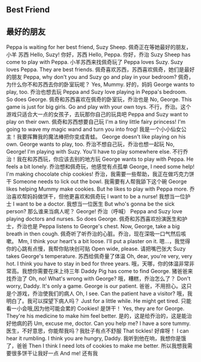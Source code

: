 ## Best Friend
## 最好的朋友

Peppa is waiting for her best friend, Suzy Sheep.
佩奇正在等她最好的朋友，小羊 苏西
Hello, Suzy!
你好，苏西
Hello, Peppa.
你好，乔治
Suzy Sheep has come to play with Peppa.
小羊苏西来找佩奇玩了
Peppa loves Suzy. Suzy loves Peppa. They are best friends.
佩奇喜欢苏西，苏西喜欢佩奇，她们是最好的朋友
Peppa, why don't you and Suzy go and play in your bedroom?
佩奇，为什么你不和苏西去你的卧室玩呢？
Yes, Mummy.
好的，妈妈
George wants to play, too.
乔治也想去玩
Peppa and Suzy love playing in Peppa's bedroom. So does George.
佩奇和苏西喜欢在佩奇的卧室玩，乔治也是
No, George. This game is just for big girls. Go and play with your own toys.
不行，乔治。这个游戏只适合大一点的女孩子，去玩那你自己的玩具吧
Peppa and Suzy want to play on their own.
佩奇和苏西想要自己玩
I'm a tiny little fairy princess! I'm going to wave my magic wand and turn you into frog!
我是一个小小仙女公主！我要挥舞我的魔法棒把你变成青蛙。
George doesn't like playing on his own. George wants to play, too.
乔治不想自己玩，乔治也想一起玩
No, George! I'm playing with Suzy. You'll have to play somewhere else.
不行乔治！我在和苏西玩，你应该去别的地方玩
George wants to play with Peppa. He feels a bit lonely.
乔治想和佩奇玩，他感觉有点孤单
George, I need some help! I'm making chocolate chip cookies!
乔治，我需要一些帮助，我正在做巧克力饼干
Someone needs to lick out the bowl.
我需要有人帮我舔下这个碗
George likes helping Mummy make cookies. But he likes to play with Peppa more.
乔治喜欢帮妈妈做饼干，但他更喜欢和佩奇玩
I want to be a nurse!
我想当一位护士
I want to be a doctor.
我想当一位医生
But who's gonna be the sick person?
那么谁来当病人呢？
George!
乔治（呼喊）
Peppa and Suzy love playing doctors and nurses. So does George.
佩奇和苏西喜欢扮演医生和护士，乔治也是
Peppa listens to George's chest. Now, George, take a big breath in then cough.
佩奇听了听乔治的心脏。乔治，现在深吸一口气然后咳嗽。
Mm, I think your heart's a bit loose. I'll put a plaster on it.
嗯...，我觉得你的心跳有点慢，我帮你贴块创可贴
Open wide, please.
请把嘴巴张大
Suzy takes George's temperature.
苏西给佩奇量了体温
Oh, dear, you're very, very hot. I think you have to stay in bed for three years.
哦，天哪，你的体温非常非常高。我想你需要在床上待三年
Daddy Pig has come to find George.
猪爸爸来找乔治了
Oh, no! What's wrong with George?
哦，糟糕，乔治怎么了？
Don't worry, Daddy. It's only a game. George is our patient.
爸爸，不用担心。这只是个游戏，乔治使我们的病人
Oh, I see. Can the patient have a visitor?
哦，我明白了。我可以探望下病人吗？
Just for a little while. He might get tired.
只能看一小会哦,因为他可能会累的
Cookies!
是饼干！
Yes, they are for George. They're his medicine to make him feel better.
是的，这是给乔治的，这是能治好他病的药
Um, excuse me, doctor. Can you help me? I have a sore tummy.
医生，不好意思，你能帮我吗？我肚子有点不舒服
That tickles!
好痒呀！
I can hear it rumbling. I think you are hungry, Daddy.
我听到他在响，我想你是饿了，爸爸
Then I think I need lots of cookies to make me better.
所以我想我需要很多饼干让我好一点
And me!
还有我
